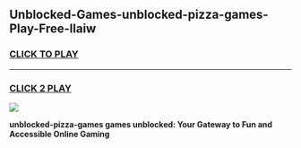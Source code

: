 
## Unblocked-Games-unblocked-pizza-games-Play-Free-llaiw
<h3>
<a href="https://premium76.site?title=unblocked-pizza-games&ref=23A">CLICK TO PLAY</a></h3>
<hr>

<h3>
<a href="https://premium76.site?title=unblocked-pizza-games&ref=23A">CLICK 2 PLAY</a>
  
</h3>

<a href="https://premium76.site?title=unblocked-pizza-games&ref=23A"><img src="https://clearcache.store/games.png"></a>


**unblocked-pizza-games games unblocked: Your Gateway to Fun and Accessible Online Gaming**
